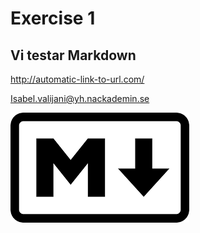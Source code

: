 # Exercise 1
                                                                                                                                                                                                                        


## Vi testar Markdown

<http://automatic-link-to-url.com/>

<Isabel.valijani@yh.nackademin.se>

![minbild](./bilder/markdownbild.png)

